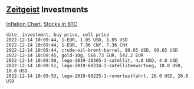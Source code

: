 ## [Zeitgeist](index.html) Investments

[Inflation Chart](https://inflationchart.com),
[Stocks in BTC](https://stonksinbtc.xyz/)

```
date, investment, buy price, sell price
2022-12-14 10:09:44, 1-EUR, 1.05 USD, 1.05 USD
2022-12-14 10:09:44, 1-EUR, 7.36 CNY, 7.36 CNY
2022-12-14 10:09:44, crude-oil-brent-barrel, 80.65 USD, 80.65 USD
2022-12-14 10:09:45, gold-10g, 566.73 EUR, 542.2 EUR
2022-12-14 10:09:50, lego-2019-30365-1-satellit, 4.0 USD, 4.0 USD
2022-12-14 10:09:51, lego-2019-60224-1-satellitenwartung, 10.0 USD, 10.0 USD
2022-12-14 10:09:53, lego-2019-60225-1-rovertestfahrt, 26.0 USD, 26.0 USD
```
